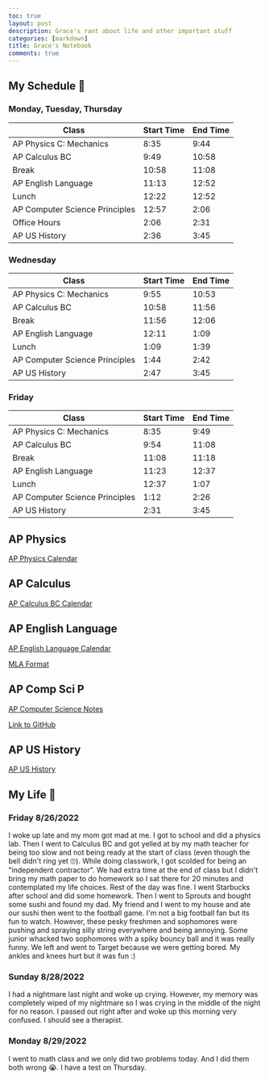```yaml
---
toc: true
layout: post
description: Grace's rant about life and other important stuff
categories: [markdown]
title: Grace's Notebook
comments: true
---
```


## My Schedule 🤩

### Monday, Tuesday, Thursday

| Class | Start Time | End Time |
|---|---|---|
| AP Physics C: Mechanics | 8:35 | 9:44 |
| AP Calculus BC | 9:49 | 10:58 |
| Break | 10:58 | 11:08 |
| AP English Language | 11:13 | 12:52 |
| Lunch | 12:22 | 12:52 |
| AP Computer Science Principles | 12:57 | 2:06 |
| Office Hours | 2:06 | 2:31 |
| AP US History | 2:36 | 3:45 |


### Wednesday 

| Class | Start Time | End Time |
|---|---|---|
| AP Physics C: Mechanics | 9:55 | 10:53 |
| AP Calculus BC | 10:58 | 11:56 |
| Break | 11:56 | 12:06 |
| AP English Language | 12:11 | 1:09 |
| Lunch | 1:09 | 1:39 |
| AP Computer Science Principles | 1:44 | 2:42 |
| AP US History | 2:47 | 3:45 |


### Friday 

| Class | Start Time | End Time |
|---|---|---|
| AP Physics C: Mechanics | 8:35 | 9:49 |
| AP Calculus BC | 9:54 | 11:08 |
| Break | 11:08 | 11:18 |
| AP English Language | 11:23 | 12:37 |
| Lunch | 12:37 | 1:07 |
| AP Computer Science Principles | 1:12 | 2:26 |
| AP US History | 2:31 | 3:45 |


## AP Physics

[AP Physics Calendar](https://poway.instructure.com/courses/126256)

## AP Calculus

[AP Calculus BC Calendar](/repository_1/_word/2022-08-28-calc-cal.docx)

## AP English Language

[AP English Language Calendar](https://poway.instructure.com/courses/126732/pages/august-2022)

[MLA Format](https://docs.google.com/document/d/1tScDv26uEiIZ3Uim8VmhuTIma1dLH2BVOvbusQ_WbZA/edit)

## AP Comp Sci P

[AP Computer Science Notes](/repository_1/_pages/notes.md)

[Link to GitHub](https://github.com/)

## AP US History

[AP US History](https://poway.instructure.com/courses/126524/pages/weekly-schedule)

## My Life 🤪

### Friday 8/26/2022
I woke up late and my mom got mad at me. I got to school and did a physics lab. Then I went to Calculus BC and got yelled at by my math teacher for being too slow and not being ready at the start of class (even though the bell didn't ring yet 🙄). While doing classwork, I got scolded for being an "independent contractor". We had extra time at the end of class but I didn't bring my math paper to do homework so I sat there for 20 minutes and contemplated my life choices. Rest of the day was fine. I went Starbucks after school and did some homework. Then I went to Sprouts and bought some sushi and found my dad. My friend and I went to my house and ate our sushi then went to the football game. I'm not a big football fan but its fun to watch. However, these pesky freshmen and sophomores were pushing and spraying silly string everywhere and being annoying. Some junior whacked two sophomores with a spiky bouncy ball and it was really funny. We left and went to Target because we were getting bored. My ankles and knees hurt but it was fun :)

### Sunday 8/28/2022
I had a nightmare last night and woke up crying. However, my memory was completely wiped of my nightmare so I was crying in the middle of the night for no reason. I passed out right after and woke up this morning very confused. I should see a therapist.

### Monday 8/29/2022
I went to math class and we only did two problems today. And I did them both wrong 😭. I have a test on Thursday. 